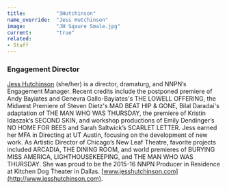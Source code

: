 ```yaml
---
title:          "3Hutchinson"
name_override:  "Jess Hutchinson"
image:          "JH Sqaure Smale.jpg"
current:        "true"
related:
- Staff
---
```


### Engagement Director

[Jess Hutchinson](http://newplayexchange.org/users/311/jess-hutchinson) (she/her) is a director, dramaturg, and NNPN’s Engagement Manager. Recent credits include the postponed premiere of Andy Bayiates and Genevra Gallo-Bayiates's THE LOWELL OFFERING, the Midwest Premiere of Steven Dietz's MAD BEAT HIP & GONE, Bilal Daradai's adaptation of THE MAN WHO WAS THURSDAY, the premiere of Kristin Idaszak’s SECOND SKIN, and workshop productions of Emily Dendinger’s NO HOME FOR BEES and Sarah Saltwick’s SCARLET LETTER. Jess earned her MFA in Directing at UT Austin, focusing on the development of new work. As Artistic Director of Chicago’s New Leaf Theatre, favorite projects included ARCADIA, THE DINING ROOM, and world premieres of BURYING MISS AMERICA, LIGHTHOUSEKEEPING, and THE MAN WHO WAS THURSDAY. She was proud to be the 2015-16 NNPN Producer in Residence at Kitchen Dog Theater in Dallas. [www.jesshutchinson.com](http://www.jesshutchinson.com).
